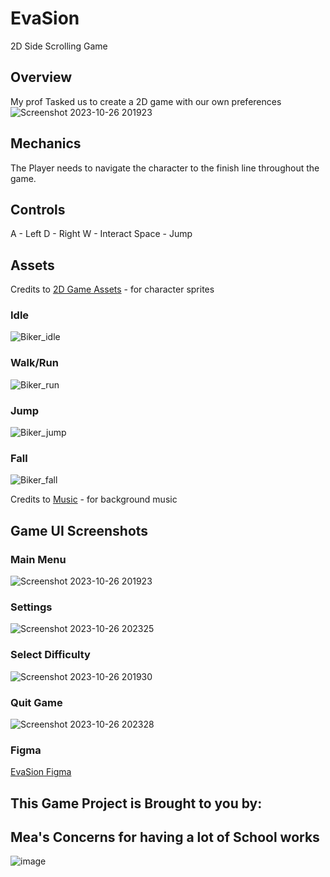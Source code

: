 # EvaSion
 2D Side Scrolling Game

## Overview
 My prof Tasked us to create a 2D game with our own preferences
 ![Screenshot 2023-10-26 201923](https://github.com/Ayatotsu/GAME-GDD/assets/111547755/214c4322-179a-4d64-a1ab-422c9bbb16e9)
## Mechanics
 The Player needs to navigate the character to the finish line throughout the game.
## Controls
 A - Left
 D - Right
 W - Interact
 Space - Jump

## Assets
 Credits to [2D Game Assets](https://dribbble.com/shots/15628478-Free-3-Cyberpunk-Characters-Pixel-Art) - for character sprites
### Idle
 ![Biker_idle](https://github.com/Ayatotsu/GAME-GDD/assets/111547755/9c22f9c3-bfa3-4956-b5de-105810c3d33a)

### Walk/Run
 ![Biker_run](https://github.com/Ayatotsu/GAME-GDD/assets/111547755/d6021d3f-8db2-432f-b519-2cc9d7a224ec)

### Jump
 ![Biker_jump](https://github.com/Ayatotsu/GAME-GDD/assets/111547755/adf642c6-f9bc-4699-9d5c-101d6553eb12)

### Fall
 ![Biker_fall](https://github.com/Ayatotsu/GAME-GDD/assets/111547755/80a20c5d-3abf-4c20-a188-453ae04e782b)



 Credits to [Music](https://pixabay.com/music/search/pixel/) - for background music

## Game UI Screenshots
### Main Menu
 ![Screenshot 2023-10-26 201923](https://github.com/Ayatotsu/GAME-GDD/assets/111547755/214c4322-179a-4d64-a1ab-422c9bbb16e9)

### Settings
 ![Screenshot 2023-10-26 202325](https://github.com/Ayatotsu/GAME-GDD/assets/111547755/ca1efcd0-2589-4751-a3ae-c784b8a1a799)


### Select Difficulty
 ![Screenshot 2023-10-26 201930](https://github.com/Ayatotsu/GAME-GDD/assets/111547755/66ba96b5-d3fa-4fee-8348-ef24142d56e1)


### Quit Game
 ![Screenshot 2023-10-26 202328](https://github.com/Ayatotsu/GAME-GDD/assets/111547755/f95f5e1f-b343-4651-8fd5-88eb958f22ef)


### Figma
 [EvaSion Figma](https://www.figma.com/file/nipCSHKzR5kEI0sKZZlbrJ/EvaSion-GDD?type=design&node-id=0%3A1&mode=design&t=16lvGLiAFvUJzsA3-1)
 
## This Game Project is Brought to you by:
## Mea's Concerns for having a lot of School works
![image](https://github.com/Ayatotsu/GAME-GDD/assets/111547755/35688ac5-b132-4ac6-a30d-0a8fac517a94)

